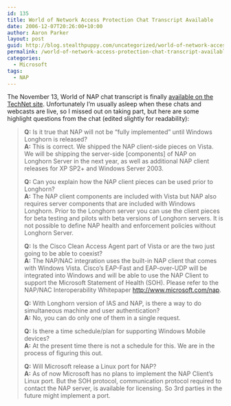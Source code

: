 ```yaml
---
id: 135
title: World of Network Access Protection Chat Transcript Available
date: 2006-12-07T20:26:00+10:00
author: Aaron Parker
layout: post
guid: http://blog.stealthpuppy.com/uncategorized/world-of-network-access-protection-chat-transcript-available
permalink: /world-of-network-access-protection-chat-transcript-available/
categories:
  - Microsoft
tags:
  - NAP
---
```

The November 13, World of NAP chat transcript is finally [available on the TechNet site](http://www.microsoft.com/technet/community/chats/trans/network/06_1113_tn_nap.mspx). Unfortunately I&#8217;m usually asleep when these chats and webcasts are live, so I missed out on taking part, but here are some highlight questions from the chat (edited slightly for readability):

> **Q:** Is it true that NAP will not be &#8220;fully implemented&#8221; until Windows Longhorn is released?  
> **A:** This is correct. We shipped the NAP client-side pieces on Vista. We will be shipping the server-side [components] of NAP on Longhorn Server in the next year, as well as additional NAP client releases for XP SP2+ and Windows Server 2003.
> 
> **Q:** Can you explain how the NAP client pieces can be used prior to Longhorn?  
> **A:** The NAP client components are included with Vista but NAP also requires server components that are included with Windows Longhorn. Prior to the Longhorn server you can use the client pieces for beta testing and pilots with beta versions of Longhorn servers. It is not possible to define NAP health and enforcement policies without Longhorn Server.
> 
> **Q:** Is the Cisco Clean Access Agent part of Vista or are the two just going to be able to coexist?  
> **A:** The NAP/NAC integration uses the built-in NAP client that comes with Windows Vista. Cisco&#8217;s EAP-Fast and EAP-over-UDP will be integrated into Windows and will be able to use the NAP Client to support the Microsoft Statement of Health (SOH). Please refer to the NAP/NAC Interoperability Whitepaper <http://www.microsoft.com/nap>.
> 
> **Q:** With Longhorn version of IAS and NAP, is there a way to do simultaneous machine and user authentication?  
> **A:** No, you can do only one of them in a single request.
> 
> **Q:** Is there a time schedule/plan for supporting Windows Mobile devices?  
> **A:** At the present time there is not a schedule for this. We are in the process of figuring this out.
> 
> **Q:** Will Microsoft release a Linux port for NAP?  
> **A:** As of now Microsoft has no plans to implement the NAP Client&#8217;s Linux port. But the SOH protocol, communication protocol required to contact the NAP server, is available for licensing. So 3rd parties in the future might implement a port.